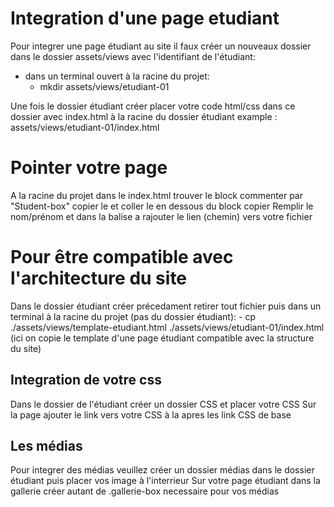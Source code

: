 # Integration d'une page etudiant
Pour integrer une page étudiant au site il faux créer un nouveaux dossier dans le dossier assets/views avec l'identifiant de l'étudiant: 
 - dans un terminal ouvert à la racine du projet:
    - mkdir assets/views/etudiant-01

Une fois le dossier étudiant créer placer votre code html/css dans ce dossier avec index.html à la racine du dossier étudiant
example : assets/views/etudiant-01/index.html

# Pointer votre page 
A la racine du projet dans le index.html trouver le block commenter par "Student-box" copier le et coller le en dessous du block copier
Remplir le nom/prénom et dans la balise a rajouter le lien (chemin) vers votre fichier

# Pour être compatible avec l'architecture du site
Dans le dossier étudiant créer précedament retirer tout fichier puis dans un terminal à la racine du projet (pas du dossier étudiant):
    - cp ./assets/views/template-etudiant.html ./assets/views/etudiant-01/index.html (ici on copie le template d'une page étudiant compatible avec la structure du site)

## Integration de votre css
Dans le dossier de l'étudiant créer un dossier CSS et placer votre CSS 
Sur la page ajouter le link vers votre CSS à la apres les link CSS de base

## Les médias 
Pour integrer des médias veuillez créer un dossier médias dans le dossier étudiant puis placer vos image à l'interrieur 
Sur votre page étudiant dans la gallerie créer autant de .gallerie-box necessaire pour vos médias